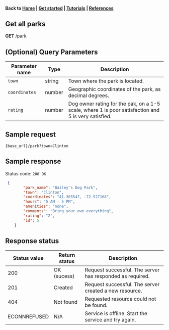 #### Back to [Home](index.md) | [Get started](index.md#get-started) | [Tutorials](index.md#tutorials) | [References](index.md#reference)

## Get all parks
**GET** /park

## (Optional) Query Parameters
| Parameter name   |Type   |Description   |   
|---|---|---|
| `town`  |string   | Town where the park is located.  |   
| `coordinates`  |number  | Geographic coordinates of the park, as decimal degrees. |   
| `rating`  |number   | Dog owner rating for the pak, on a 1-5 scale, where 1 is poor satisfaction and 5 is very satisfied.  |   

## Sample request

```
{base_url}/park?town=Clinton
```



## Sample response
Status code: `200 OK`

```json
 {
        "park_name": "Bailey's Dog Park",
        "town": "Clinton",
        "coordinates": "41.305547, -72.527168",
        "hours": "5 AM - 5 PM",
        "amenities": "none",
        "comments": "Bring your own everything",
        "rating": "2",
        "id": 5
    }
```
## Response status
|Status value   |Return status  |Description   |   
|---|---|---|
| 200  |OK (sucess)  | Request successful. The server has responded as required.  |  
| 201  |Created  | Request successful. The server created a new resource.  |  
|404|Not found|Requested resource could not be found.|
|ECONNREFUSED|N/A|Service is offline. Start the service and try again.|
